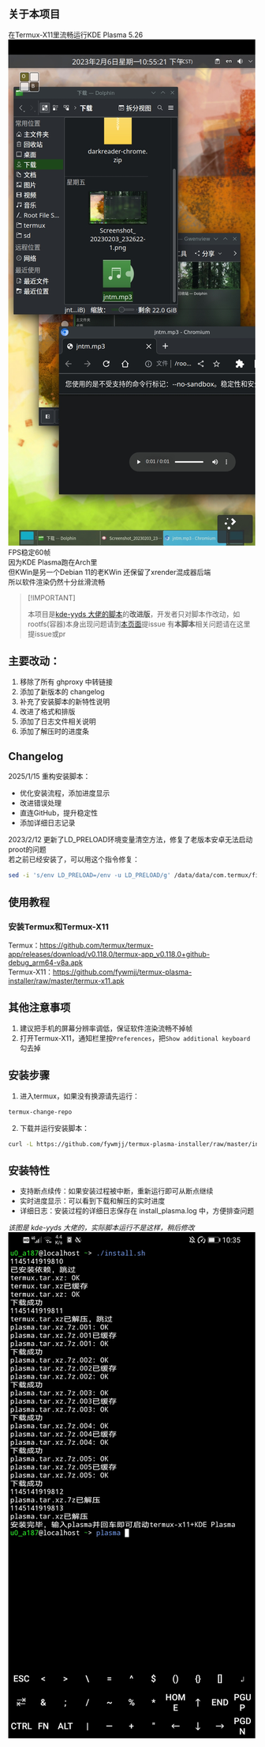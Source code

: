 ## 关于本项目
在Termux-X11里流畅运行KDE Plasma 5.26
![Plasma 安装效果图](https://github.com/fywmjj/termux-plasma-installer/raw/master/images/1.jpg)
FPS稳定60帧  
因为KDE Plasma跑在Arch里  
但KWin是另一个Debian 11的老KWin
还保留了xrender混成器后端  
所以软件渲染仍然十分丝滑流畅

> \[!IMPORTANT]
> 
> 本项目是[kde-yyds 大佬的脚本](https://github.com/kde-yyds/termux-x11-plasma-installer)的**改进版**，开发者只对脚本作改动，如rootfs(容器)本身出现问题请到[本页面](https://github.com/kde-yyds/termux-x11-plasma-image)提issue
> 有**本脚本**相关问题请在这里提issue或pr

## 主要改动：
1. 移除了所有 ghproxy 中转链接
2. 添加了新版本的 changelog
3. 补充了安装脚本的新特性说明
4. 改进了格式和排版
5. 添加了日志文件相关说明
6. 添加了解压时的进度条

## Changelog
2025/1/15 重构安装脚本：
- 优化安装流程，添加进度显示
- 改进错误处理
- 直连GitHub，提升稳定性
- 添加详细日志记录

2023/2/12 更新了LD_PRELOAD环境变量清空方法，修复了老版本安卓无法启动proot的问题  
若之前已经安装了，可以用这个指令修复：
```bash
sed -i 's/env LD_PRELOAD=/env -u LD_PRELOAD/g' /data/data/com.termux/files/home/containers/scripts/*
```

## 使用教程
### 安装Termux和Termux-X11
Termux：<https://github.com/termux/termux-app/releases/download/v0.118.0/termux-app_v0.118.0+github-debug_arm64-v8a.apk>  
Termux-X11：<https://github.com/fywmjj/termux-plasma-installer/raw/master/termux-x11.apk>

## 其他注意事项
1. 建议把手机的屏幕分辨率调低，保证软件渲染流畅不掉帧  
2. 打开Termux-X11，通知栏里按`Preferences`，把`Show additional keyboard`勾去掉

## 安装步骤

1. 进入termux，如果没有换源请先运行：
```bash
termux-change-repo
```

2. 下载并运行安装脚本：
```bash
curl -L https://github.com/fywmjj/termux-plasma-installer/raw/master/install.sh | bash
```

## 安装特性
- 支持断点续传：如果安装过程被中断，重新运行即可从断点继续
- 实时进度显示：可以看到下载和解压的实时进度
- 详细日志：安装过程的详细日志保存在 install_plasma.log 中，方便排查问题

*该图是 kde-yyds 大佬的，实际脚本运行不是这样，稍后修改*
![Termux 输出](https://github.com/fywmjj/termux-plasma-installer/raw/master/images/2.jpg)
